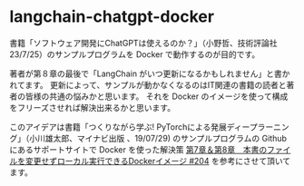 # langchain-chatgpt-docker

書籍「ソフトウェア開発にChatGPTは使えるのか？」（小野哲、技術評論社 23/7/25）のサンプルプログラムを Docker で動作するのが目的です。

著者が第８章の最後で「LangChain がいつ更新になるかもしれません」と書かれてます。
更新によって、サンプルが動かなくなるのはIT関連の書籍の読者と著者の皆様の共通の悩みかと思います。
それを Docker のイメージを使って構成をフリーズさせれば解決出来るかと思います。

このアイデアは書籍「つくりながら学ぶ! PyTorchによる発展ディープラーニング」（小川雄太郎、マイナビ出版 、19/07/29)
のサンプルプログラムの Github にあるサポートサイトで Docker を使った解決策
[第7章＆第8章　本書のファイルを変更せずローカル実行できるDockerイメージ #204](https://github.com/YutaroOgawa/pytorch_advanced/issues/204) 
を参考にさせて頂いてます。
